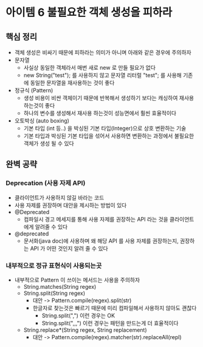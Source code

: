 # 아이템 6 불필요한 객체 생성을 피하라
## 핵심 정리
* 객체 생성은 비싸기 때문에 피하라는 의미가 아니며 아래와 같은 경우에 주의하자
* 문자열
  * 사실상 동일한 객체라서 매번 새로 new 로 만들 필요가 없다
  * new String("test"); 를 사용하지 않고 문자열 리터럴 "test"; 를 사용해 기존에 동일한 문자열을 재사용하는 것이 좋다
* 정규식 (Pattern)
  * 생성 비용이 비싼 객체이기 때문에 반복해서 생성하기 보다는 캐싱하여 재사용 하는것이 좋다
  * 하나의 변수를 생성해서 재사용 하는것이 성능면에서 훨씬 효율적이다
* 오토박싱 (auto boxing)
  * 기본 타입 (int 등..) 을 박싱된 기본 타입(Integer)으로 상호 변환하는 기술
  * 기본 타입과 박싱된 기본 타입을 섞어서 사용하면 변환하는 과정에서 불필요한 객체가 생성 될 수 있다

## 완벽 공략
### Deprecation (사용 자제 API)
* 클라이언트가 사용하지 않길 바라는 코드
* 사용 자제를 권장하며 대안을 제시하는 방법이 있다
* @Deprecated
  * 컴파일시 경고 메세지를 통해 사용 자제를 권장하는 API 라는 것을 클라이언트에게 알려줄 수 있다
* @deprecated
  * 문서화(java doc)에 사용하며 왜 해당 API 를 사용 자제를 권장하는지, 권장하는 API 가 어떤 것인지 알려 줄 수 있다

### 내부적으로 정규 표현식이 사용되는곳
* 내부적으로 Pattern 이 쓰이는 메서드는 사용을 주의하자
  * String.matches(String regex)
  * String.split(String regex)
    * 대안 -> Pattern.compile(regex).split(str)
    * 한글자로 찾는것은 빠르기 때문에 미리 컴파일해서 사용하지 않아도 괜찮다
      * String.split(",") 이런 경우는 OK 
      * String.split(",,,") 이런 경우는 패턴을 만드는게 더 효율적이다 
  * String.replace*(String regex, String replacement)
    * 대안 -> Pattern.compile(regex).matcher(str).replaceAll(repl)


